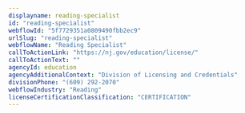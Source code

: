 ```yaml
---
displayname: reading-specialist
id: "reading-specialist"
webflowId: "5f7729351a0809490fbb2ec9"
urlSlug: "reading-specialist"
webflowName: "Reading Specialist"
callToActionLink: "https://nj.gov/education/license/"
callToActionText: ""
agencyId: education
agencyAdditionalContext: "Division of Licensing and Credentials"
divisionPhone: "(609) 292-2070"
webflowIndustry: "Reading"
licenseCertificationClassification: "CERTIFICATION"
---
```

